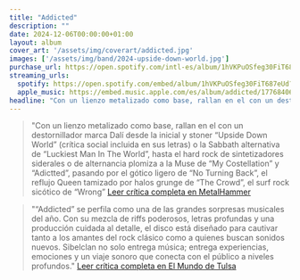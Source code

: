 ```yaml
---
title: "Addicted"
description: ""
date: 2024-12-06T00:00:00+01:00
layout: album
cover_art: '/assets/img/coverart/addicted.jpg'
images: ['/assets/img/band/2024-upside-down-world.jpg']
purchase_url: https://open.spotify.com/intl-es/album/1hVKPuOSfeg30FiT687eUd?si=DOKblaBnQzGd6fHE27jNrg
streaming_urls:
  spotify: https://open.spotify.com/embed/album/1hVKPuOSfeg30FiT687eUd?utm_source=generator
  apple_music: https://embed.music.apple.com/es/album/addicted/1776840621
headline: "Con un lienzo metalizado como base, rallan en el con un destornillador marca Dalí desde la inicial y stoner “Upside Down World” (crítica social incluida en sus letras) o la Sabbath alternativa de “Luckiest Man On Earth”, hasta el hard rock de sintetizadores siderales o de alternancia plomiza a la Muse de “My Costellation” y “Adictted”, pasando por el gótico ligero de “No Turning Back”, el reflujo Queen tamizado por halos grunge de “The Crowd”, el surf rock sicótico de “Wrong”"
---
```


> "Con un lienzo metalizado como base, rallan en el con un destornillador marca Dalí desde la inicial y stoner “Upside Down World” (crítica social incluida en sus letras) o la Sabbath alternativa de “Luckiest Man In The World”, hasta el hard rock de sintetizadores siderales o de alternancia plomiza a la Muse de “My Costellation” y “Adictted”, pasando por el gótico ligero de “No Turning Back”, el reflujo Queen tamizado por halos grunge de “The Crowd”, el surf rock sicótico de “Wrong”
[Leer crítica completa en MetalHammer](https://metalhammer.es/sibelclan-addicted/)

> "“Addicted” se perfila como una de las grandes sorpresas musicales del año. Con su mezcla de riffs poderosos, letras profundas y una producción cuidada al detalle, el disco está diseñado para cautivar tanto a los amantes del rock clásico como a quienes buscan sonidos nuevos. Sibelclan no solo entrega música; entrega experiencias, emociones y un viaje sonoro que conecta con el público a niveles profundos."
[Leer crítica completa en El Mundo de Tulsa](https://elmundodetulsa.com/sibelclan-addicted-disco-descargar-resena/)

